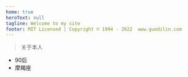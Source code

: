 ```yaml
---
home: true
heroText: null
tagline: Welcome to my site
footer: MIT Licensed | Copyright © 1994 - 2022  www.guodilin.com
---
```


> 关于本人
* 90后
* 摩羯座

